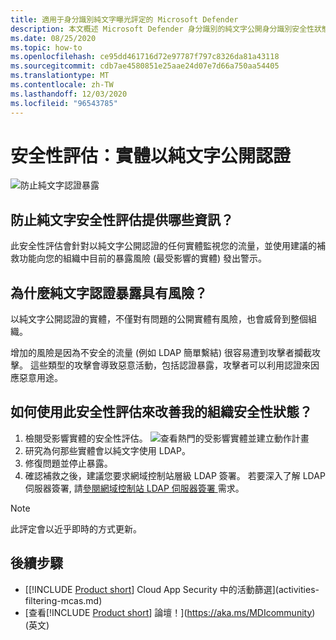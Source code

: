 ```yaml
---
title: 適用于身分識別純文字曝光評定的 Microsoft Defender
description: 本文概述 Microsoft Defender 身分識別的純文字公開身分識別安全性狀態評估報告。
ms.date: 08/25/2020
ms.topic: how-to
ms.openlocfilehash: ce95dd461716d72e97787f797c8326da81a43118
ms.sourcegitcommit: cdb7ae4580851e25aae24d07e7d66a750aa54405
ms.translationtype: MT
ms.contentlocale: zh-TW
ms.lasthandoff: 12/03/2020
ms.locfileid: "96543785"
---
```

# <a name="security-assessment-entities-exposing-credentials-in-clear-text"></a>安全性評估：實體以純文字公開認證

![防止純文字認證暴露](media/cas-isp-clear-text-1.png)

## <a name="what-information-does-the-prevent-clear-text-security-assessment-provide"></a>防止純文字安全性評估提供哪些資訊？

此安全性評估會針對以純文字公開認證的任何實體監視您的流量，並使用建議的補救功能向您的組織中目前的暴露風險 (最受影響的實體) 發出警示。

## <a name="why-is-clear-text-credential-exposure-risky"></a>為什麼純文字認證暴露具有風險？

以純文字公開認證的實體，不僅對有問題的公開實體有風險，也會威脅到整個組織。

增加的風險是因為不安全的流量 (例如 LDAP 簡單繫結) 很容易遭到攻擊者攔截攻擊。 這些類型的攻擊會導致惡意活動，包括認證暴露，攻擊者可以利用認證來因應惡意用途。

## <a name="how-do-i-use-this-security-assessment-to-improve-my-organizational-security-posture"></a>如何使用此安全性評估來改善我的組織安全性狀態？

1. 檢閱受影響實體的安全性評估。
    ![查看熱門的受影響實體並建立動作計畫](media/cas-isp-clear-text-2.png)
1. 研究為何那些實體會以純文字使用 LDAP。
1. 修復問題並停止暴露。
1. 確認補救之後，建議您要求網域控制站層級 LDAP 簽署。 若要深入了解 LDAP 伺服器簽署, 請[參閱網域控制站 LDAP 伺服器簽署 ](/windows/security/threat-protection/security-policy-settings/domain-controller-ldap-server-signing-requirements)需求。

> [!NOTE]
> 此評定會以近乎即時的方式更新。

## <a name="next-steps"></a>後續步驟

- [[!INCLUDE [Product short](includes/product-short.md)] Cloud App Security 中的活動篩選](activities-filtering-mcas.md)
- [查看[!INCLUDE [Product short](includes/product-short.md)] 論壇！](https://aka.ms/MDIcommunity)\(英文\)